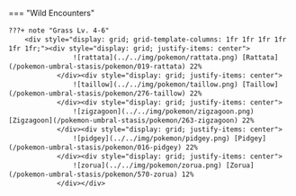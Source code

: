 

=== "Wild Encounters"


	???+ note "Grass Lv. 4-6"
		<div style="display: grid; grid-template-columns: 1fr 1fr 1fr 1fr 1fr 1fr;"><div style="display: grid; justify-items: center">
                    ![rattata](../../img/pokemon/rattata.png) [Rattata](/pokemon-umbral-stasis/pokemon/019-rattata) 22%
                </div><div style="display: grid; justify-items: center">
                    ![taillow](../../img/pokemon/taillow.png) [Taillow](/pokemon-umbral-stasis/pokemon/276-taillow) 22%
                </div><div style="display: grid; justify-items: center">
                    ![zigzagoon](../../img/pokemon/zigzagoon.png) [Zigzagoon](/pokemon-umbral-stasis/pokemon/263-zigzagoon) 22%
                </div><div style="display: grid; justify-items: center">
                    ![pidgey](../../img/pokemon/pidgey.png) [Pidgey](/pokemon-umbral-stasis/pokemon/016-pidgey) 22%
                </div><div style="display: grid; justify-items: center">
                    ![zorua](../../img/pokemon/zorua.png) [Zorua](/pokemon-umbral-stasis/pokemon/570-zorua) 12%
                </div></div>




